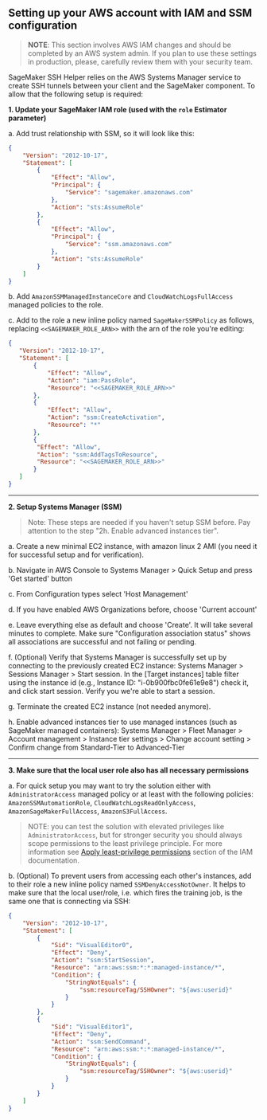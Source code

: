 ## <a name="setup"></a>Setting up your AWS account with IAM and SSM configuration

> **NOTE**: This section involves AWS IAM changes and should be completed by an AWS system admin.
If you plan to use these settings in production, please, carefully review them with your security team.

SageMaker SSH Helper relies on the AWS Systems Manager service to create SSH tunnels between your client and the 
SageMaker component. To allow that the following setup is required:  

**1. Update your SageMaker IAM role (used with the `role` Estimator parameter)**
    
a. Add trust relationship with SSM, so it will look like this:

```json
{
    "Version": "2012-10-17",
    "Statement": [
        {
            "Effect": "Allow",
            "Principal": {
                "Service": "sagemaker.amazonaws.com"
            },
            "Action": "sts:AssumeRole"
        },
        {
            "Effect": "Allow",
            "Principal": {
                "Service": "ssm.amazonaws.com"
            },
            "Action": "sts:AssumeRole"
        }
    ]
}
```

b. Add `AmazonSSMManagedInstanceCore` and `CloudWatchLogsFullAccess` managed policies to the role.
 
c. Add to the role a new inline policy named `SageMakerSSMPolicy` as follows, replacing `<<SAGEMAKER_ROLE_ARN>>` 
     with the arn of the role you're editing:

```json
{
   "Version": "2012-10-17",
   "Statement": [
       {
           "Effect": "Allow",
           "Action": "iam:PassRole",
           "Resource": "<<SAGEMAKER_ROLE_ARN>>"
       },
       {
           "Effect": "Allow",
           "Action": "ssm:CreateActivation",
           "Resource": "*"
       },
       {
        "Effect": "Allow",
        "Action": "ssm:AddTagsToResource",
        "Resource": "<<SAGEMAKER_ROLE_ARN>>"
       }
   ]
}
```

---

**2. Setup Systems Manager (SSM)**

> Note: These steps are needed if you haven't setup SSM before. 
> Pay attention to the step "2h. Enable advanced instances tier".
   
a. Create a new minimal EC2 instance, with amazon linux 2 AMI (you need it for successful setup and for verification).

b. Navigate in AWS Console to Systems Manager > Quick Setup and press 'Get started' button
   
c. From Configuration types select 'Host Management' 

d. If you have enabled AWS Organizations before, choose 'Current account'

e. Leave everything else as default and choose 'Create'. It will take several minutes to complete. 
   Make sure "Configuration association status" shows all associations are successful and not failing or pending.

f. (Optional) Verify that Systems Manager is successfully set up by connecting to the previously created EC2 instance:
   Systems Manager > Sessions Manager > Start session. In the [Target instances] table filter using the instance id (e.g., Instance ID: "i-0b900fbc0fe61e9e8") check it, and click start session. Verify you we're able to start a session.

g. Terminate the created EC2 instance (not needed anymore).

h. Enable advanced instances tier to use managed instances (such as SageMaker managed containers): 
   Systems Manager > Fleet Manager > Account management > Instance tier settings > Change account setting > Confirm change from Standard-Tier to Advanced-Tier

---

**3. Make sure that the local user role also has all necessary permissions**

a. For quick setup you may want to try the solution either with `AdministratorAccess` managed policy or 
    at least with the following policies: `AmazonSSMAutomationRole`, `CloudWatchLogsReadOnlyAccess`,
    `AmazonSageMakerFullAccess`, `AmazonS3FullAccess`.

> NOTE: you can test the solution with elevated privileges like `AdministratorAccess`,
> but for stronger security you should always scope permissions to the least privilege principle.
> For more information see [Apply least-privilege permissions](https://docs.aws.amazon.com/IAM/latest/UserGuide/best-practices.html#grant-least-privilege)
> section of the IAM documentation.

b. (Optional) To prevent users from accessing each other's instances, 
    add to their role a new inline policy named `SSMDenyAccessNotOwner`.
    It helps to make sure that the local user/role, i.e. which fires the training job,
    is the same one that is connecting via SSH:

```json
{
    "Version": "2012-10-17",
    "Statement": [
        {
            "Sid": "VisualEditor0",
            "Effect": "Deny",
            "Action": "ssm:StartSession",
            "Resource": "arn:aws:ssm:*:*:managed-instance/*",
            "Condition": {
                "StringNotEquals": {
                    "ssm:resourceTag/SSHOwner": "${aws:userid}"
                }
            }
        },
        {
            "Sid": "VisualEditor1",
            "Effect": "Deny",
            "Action": "ssm:SendCommand",
            "Resource": "arn:aws:ssm:*:*:managed-instance/*",
            "Condition": {
                "StringNotEquals": {
                    "ssm:resourceTag/SSHOwner": "${aws:userid}"
                }
            }
        }
    ]
}
```
